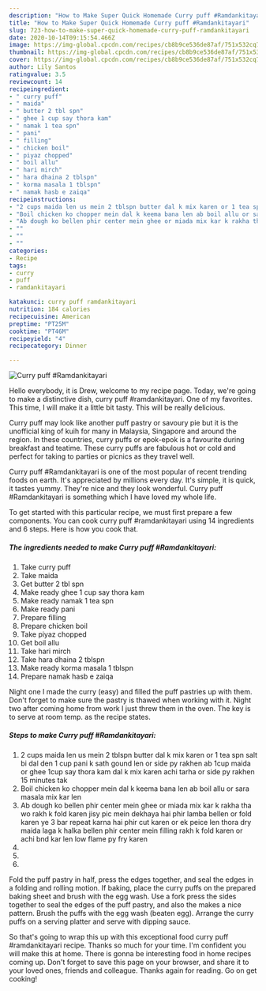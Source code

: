 ```yaml
---
description: "How to Make Super Quick Homemade Curry puff #Ramdankitayari"
title: "How to Make Super Quick Homemade Curry puff #Ramdankitayari"
slug: 723-how-to-make-super-quick-homemade-curry-puff-ramdankitayari
date: 2020-10-14T09:15:54.466Z
image: https://img-global.cpcdn.com/recipes/cb8b9ce536de87af/751x532cq70/curry-puff-ramdankitayari-recipe-main-photo.jpg
thumbnail: https://img-global.cpcdn.com/recipes/cb8b9ce536de87af/751x532cq70/curry-puff-ramdankitayari-recipe-main-photo.jpg
cover: https://img-global.cpcdn.com/recipes/cb8b9ce536de87af/751x532cq70/curry-puff-ramdankitayari-recipe-main-photo.jpg
author: Lily Santos
ratingvalue: 3.5
reviewcount: 14
recipeingredient:
- " curry puff"
- " maida"
- " butter 2 tbl spn"
- " ghee 1 cup say thora kam"
- " namak 1 tea spn"
- " pani"
- " filling"
- " chicken boil"
- " piyaz chopped"
- " boil allu"
- " hari mirch"
- " hara dhaina 2 tblspn"
- " korma masala 1 tblspn"
- " namak hasb e zaiqa"
recipeinstructions:
- "2 cups maida len us mein 2 tblspn butter dal k mix karen or 1 tea spn salt bi dal den 1 cup pani k sath gound len or side py rakhen ab 1cup maida or ghee 1cup say thora kam dal k mix karen achi tarha or side py rakhen 15 minutes tak"
- "Boil chicken ko chopper mein dal k keema bana len ab boil allu or sara masala mix kar len"
- "Ab dough ko bellen phir center mein ghee or miada mix kar k rakha tha wo rakh k fold karen jisy pic mein dekhaya hai phir lamba bellen or fold karen ye 3 bar repeat karna hai phir cut karen or ek peice len thora dry maida laga k halka bellen phir center mein filling rakh k fold karen or achi bnd kar len low flame py fry karen"
- ""
- ""
- ""
categories:
- Recipe
tags:
- curry
- puff
- ramdankitayari

katakunci: curry puff ramdankitayari 
nutrition: 184 calories
recipecuisine: American
preptime: "PT25M"
cooktime: "PT46M"
recipeyield: "4"
recipecategory: Dinner

---
```



![Curry puff #Ramdankitayari](https://img-global.cpcdn.com/recipes/cb8b9ce536de87af/751x532cq70/curry-puff-ramdankitayari-recipe-main-photo.jpg)

Hello everybody, it is Drew, welcome to my recipe page. Today, we're going to make a distinctive dish, curry puff #ramdankitayari. One of my favorites. This time, I will make it a little bit tasty. This will be really delicious.

Curry puff may look like another puff pastry or savoury pie but it is the unofficial king of kuih for many in Malaysia, Singapore and around the region. In these countries, curry puffs or epok-epok is a favourite during breakfast and teatime. These curry puffs are fabulous hot or cold and perfect for taking to parties or picnics as they travel well.

Curry puff #Ramdankitayari is one of the most popular of recent trending foods on earth. It's appreciated by millions every day. It's simple, it is quick, it tastes yummy. They're nice and they look wonderful. Curry puff #Ramdankitayari is something which I have loved my whole life.


To get started with this particular recipe, we must first prepare a few components. You can cook curry puff #ramdankitayari using 14 ingredients and 6 steps. Here is how you cook that.

<!--inarticleads1-->

##### The ingredients needed to make Curry puff #Ramdankitayari:

1. Take  curry puff
1. Take  maida
1. Get  butter 2 tbl spn
1. Make ready  ghee 1 cup say thora kam
1. Make ready  namak 1 tea spn
1. Make ready  pani
1. Prepare  filling
1. Prepare  chicken boil
1. Take  piyaz chopped
1. Get  boil allu
1. Take  hari mirch
1. Take  hara dhaina 2 tblspn
1. Make ready  korma masala 1 tblspn
1. Prepare  namak hasb e zaiqa


Night one I made the curry (easy) and filled the puff pastries up with them. Don&#39;t forget to make sure the pastry is thawed when working with it. Night two after coming home from work I just threw them in the oven. The key is to serve at room temp. as the recipe states. 

<!--inarticleads2-->

##### Steps to make Curry puff #Ramdankitayari:

1. 2 cups maida len us mein 2 tblspn butter dal k mix karen or 1 tea spn salt bi dal den 1 cup pani k sath gound len or side py rakhen ab 1cup maida or ghee 1cup say thora kam dal k mix karen achi tarha or side py rakhen 15 minutes tak
1. Boil chicken ko chopper mein dal k keema bana len ab boil allu or sara masala mix kar len
1. Ab dough ko bellen phir center mein ghee or miada mix kar k rakha tha wo rakh k fold karen jisy pic mein dekhaya hai phir lamba bellen or fold karen ye 3 bar repeat karna hai phir cut karen or ek peice len thora dry maida laga k halka bellen phir center mein filling rakh k fold karen or achi bnd kar len low flame py fry karen
1. 
1. 
1. 


Fold the puff pastry in half, press the edges together, and seal the edges in a folding and rolling motion. If baking, place the curry puffs on the prepared baking sheet and brush with the egg wash. Use a fork press the sides together to seal the edges of the puff pastry, and also the makes a nice pattern. Brush the puffs with the egg wash (beaten egg). Arrange the curry puffs on a serving platter and serve with dipping sauce. 

So that's going to wrap this up with this exceptional food curry puff #ramdankitayari recipe. Thanks so much for your time. I'm confident you will make this at home. There is gonna be interesting food in home recipes coming up. Don't forget to save this page on your browser, and share it to your loved ones, friends and colleague. Thanks again for reading. Go on get cooking!

